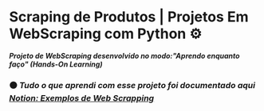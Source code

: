 # Scraping de Produtos | Projetos Em WebScraping com Python ⚙
***Projeto de WebScraping desenvolvido no modo:"Aprendo enquanto faço" (Hands-On Learning)***

### ⚫ _Tudo o que aprendi com esse projeto foi documentado aqui [Notion: Exemplos de Web Scrapping](https://tungsten-visor-446.notion.site/Exemplos-de-Web-Scrapping-ebd71d434b974e39825651440416a578?pvs=4)_
